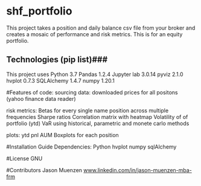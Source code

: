 # shf_portfolio

This project takes a position and daily balance csv file from your broker and creates a mosaic of performance 
and risk metrics.  This is for an equity portfolio.


## Technologies (pip list)###
This project uses Python 3.7
Pandas 1.2.4
Jupyter lab 3.0.14
pyviz 2.1.0
hvplot 0.7.3
SQLAlchemy 1.4.7
numpy 1.20.1


#Features of code:
sourcing data: 
downloaded prices for all positons (yahoo finance data reader)

risk metrics:
Betas for every single name position across multiple frequencies 
Sharpe ratios 
Correlation matrix with heatmap
Volatility of of portfolio (ytd)
VaR using historical, parametric and monete carlo methods

plots:
ytd pnl 
AUM
Boxplots for each position

#Installation Guide
Dependencies:
Python 
hvplot
numpy
sqlAlchemy


#License
GNU 

#Contributors 
Jason Muenzen www.linkedin.com/in/jason-muenzen-mba-frm